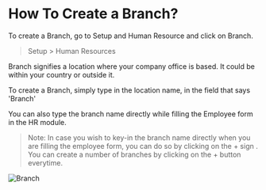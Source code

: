 # How To Create a Branch?

To create a Branch, go to Setup and Human Resource and click on Branch.
 
> Setup > Human Resources 

Branch signifies a location where your company office is based. It could be within your country or outside it.

To create a Branch, simply type in the location name, in the field that says 'Branch'

You can also type the branch name directly while filling the Employee form in the HR module. 

> Note: In case you wish to key-in the branch name directly when you are filling the employee form, you can do so by clicking on the + sign . You can create a number of branches by clicking on the + button everytime.

![Branch](/assets/frappe_io/images/erpnext/faq-branch.png)


